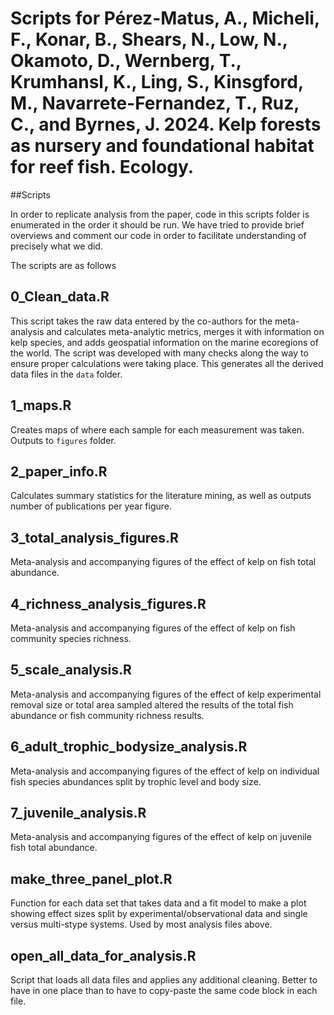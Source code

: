 # Scripts for Pérez-Matus, A., Micheli, F., Konar, B., Shears, N., Low, N., Okamoto, D., Wernberg, T., Krumhansl, K., Ling, S., Kinsgford, M., Navarrete-Fernandez, T.,  Ruz, C., and Byrnes, J. 2024. Kelp forests as nursery and foundational habitat for reef fish. Ecology.

##Scripts

In order to replicate analysis from the paper, code in this scripts folder is enumerated in the order it should be run. We have tried to provide brief overviews and comment our code in order to facilitate understanding of precisely what we did. 

The scripts are as follows


## 0_Clean_data.R

This script takes the raw data entered by the co-authors for the meta-analysis and calculates meta-analytic metrics, merges it with information on kelp species, and adds geospatial information on the marine ecoregions of the world. The script was developed with many checks along the way to ensure proper calculations were taking place. This generates all the derived data files in the `data` folder.

## 1_maps.R
Creates maps of where each sample for each measurement was taken. Outputs to `figures` folder.  

## 2_paper_info.R
Calculates summary statistics for the literature mining, as well as outputs number of publications per year figure.  

## 3_total_analysis_figures.R
Meta-analysis and accompanying figures of the effect of kelp on fish total abundance.

## 4_richness_analysis_figures.R
Meta-analysis and accompanying figures of the effect of kelp on fish community species richness.

## 5_scale_analysis.R
Meta-analysis and accompanying figures of the effect of kelp experimental removal size or total area sampled altered the results of the total fish abundance or fish community richness results.

## 6_adult_trophic_bodysize_analysis.R
Meta-analysis and accompanying figures of the effect of kelp on individual fish species abundances split by trophic level and body size.

## 7_juvenile_analysis.R
Meta-analysis and accompanying figures of the effect of kelp on juvenile fish total abundance.

## make_three_panel_plot.R
Function for each data set that takes data and a fit model to make a plot showing effect sizes split by experimental/observational data and single versus multi-stype systems. Used by most analysis files above.

## open_all_data_for_analysis.R
Script that loads all data files and applies any additional cleaning. Better to have in one place than to have to copy-paste the same code block in each file.
